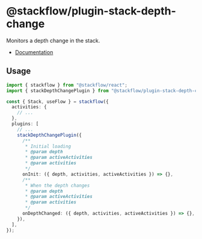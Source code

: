 # @stackflow/plugin-stack-depth-change

Monitors a depth change in the stack.

- [Documentation](https://stackflow.so)

## Usage

```typescript
import { stackflow } from "@stackflow/react";
import { stackDepthChangePlugin } from "@stackflow/plugin-stack-depth-change";

const { Stack, useFlow } = stackflow({
  activities: {
    // ...
  },
  plugins: [
    // ...
    stackDepthChangePlugin({
      /**
       * Initial loading
       * @param depth
       * @param activeActivities
       * @param activities
       */
      onInit: ({ depth, activities, activeActivities }) => {},
      /**
       * When the depth changes
       * @param depth
       * @param activeActivities
       * @param activities
       */
      onDepthChanged: ({ depth, activities, activeActivities }) => {},
    }),
  ],
});
```
